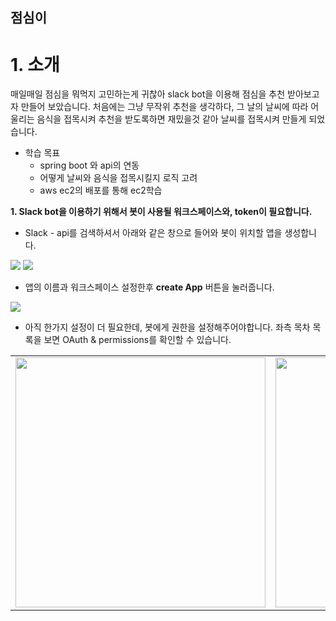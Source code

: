 ## 점심이
# 1. 소개

매일매일 점심을 뭐먹지 고민하는게 귀찮아 slack bot을 이용해 점심을 추천 받아보고자 만들어 보았습니다. 처음에는 그냥 무작위 추천을 생각하다, 그 날의 날씨에 따라 어울리는 음식을 접목시켜 추천을 받도록하면 재밌을것 같아 날씨를 접목시켜 만들게 되었습니다.

* 학습 목표 
  * spring boot 와 api의 연동
  * 어떻게 날씨와 음식을 접목시킬지 로직 고려
  * aws ec2의 배포를 통해 ec2학습



**1. Slack bot을 이용하기 위해서 봇이 사용될 워크스페이스와, token이 필요합니다.**

* Slack - api를 검색하셔서 아래와 같은 창으로 들어와 봇이 위치할 앱을 생성합니다.
<div>
<img src="https://velog.velcdn.com/images/kkj8219/post/e7b1a1c4-43a6-4711-9d91-ebaaf1518232/image.png" />
<img src="https://velog.velcdn.com/images/kkj8219/post/daa66f9e-4552-4acd-baa3-df3b0d8d6d49/image.png" />
</div>
  
* 앱의 이름과 워크스페이스 설정한후 **create App** 버튼을 눌러줍니다.
<div>
<img src="https://velog.velcdn.com/images/kkj8219/post/b53c28bb-4268-44fe-a242-87de1b981ce9/image.png" />
</div>

* 아직 한가지 설정이 더 필요한데, 봇에게 권한을 설정해주어야합니다. 좌측 목차 목록을 보면 OAuth & permissions를 확인할 수 있습니다.
<tr>
  <table>
    <td valign="top"><img src="https://velog.velcdn.com/images/kkj8219/post/435ec12a-3a80-4c37-b0a6-1b0730b5d57f/image.png" height = "400px"/></td>
    <td valign="top"><img src="https://velog.velcdn.com/images/kkj8219/post/2d384900-205b-4104-b541-0ad499d45095/image.png" height ="400px" /></td>
  </tr>
</table>

